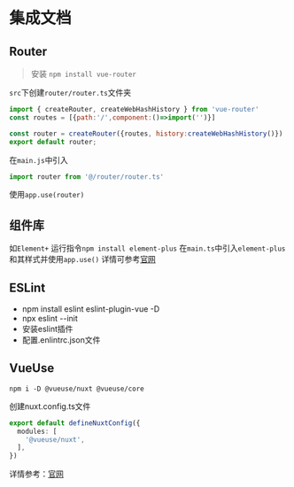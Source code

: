 # 集成文档

## Router
> 安装 `npm install vue-router`

`src`下创建`router/router.ts`文件夹

```js
import { createRouter, createWebHashHistory } from 'vue-router'
const routes = [{path:'/',component:()=>import('')}]

const router = createRouter({routes, history:createWebHashHistory()})
export default router;
```

在`main.js`中引入
```js
import router from '@/router/router.ts'
```
使用`app.use(router)` 

## 组件库
如`Element+`
运行指令`npm install element-plus`
在`main.ts`中引入`element-plus`和其样式并使用`app.use()`
详情可参考[官网](https://element-plus.gitee.io/zh-CN/guide/installation.html)


## ESLint
- npm install eslint eslint-plugin-vue -D
- npx eslint --init
- 安装eslint插件
- 配置.enlintrc.json文件


## VueUse
```
npm i -D @vueuse/nuxt @vueuse/core
```
创建nuxt.config.ts文件
```ts
export default defineNuxtConfig({
  modules: [
    '@vueuse/nuxt',
  ],
})
```
详情参考：[官网](https://www.vueusejs.com/guide/)